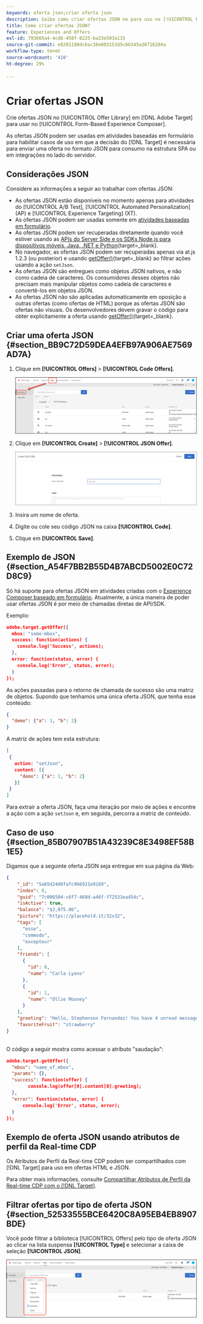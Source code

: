 ```yaml
---
keywords: oferta json;criar oferta json
description: Saiba como criar ofertas JSON no para uso no [!UICONTROL Form-Based Experience Composer].
title: Como criar ofertas JSON?
feature: Experiences and Offers
exl-id: 793665a4-4cd6-458f-8225-ba23e503a115
source-git-commit: e8201198dc6ac36e803153d5c6b345a30716204a
workflow-type: tm+mt
source-wordcount: '410'
ht-degree: 29%

---
```


# Criar ofertas JSON

Crie ofertas JSON no [!UICONTROL Offer Library] em [!DNL Adobe Target] para usar no [!UICONTROL Form-Based Experience Composer].

As ofertas JSON podem ser usadas em atividades baseadas em formulário para habilitar casos de uso em que a decisão do [!DNL Target] é necessária para enviar uma oferta no formato JSON para consumo na estrutura SPA ou em integrações no lado do servidor.

## Considerações JSON

Considere as informações a seguir ao trabalhar com ofertas JSON:

* As ofertas JSON estão disponíveis no momento apenas para atividades do [!UICONTROL A/B Test], [!UICONTROL Automated Personalization] (AP) e [!UICONTROL Experience Targeting] (XT).
* As ofertas JSON podem ser usadas somente em [atividades baseadas em formulário](/help/main/c-experiences/form-experience-composer.md).
* As ofertas JSON podem ser recuperadas diretamente quando você estiver usando as [APIs do Server Side e os SDKs Node.js para dispositivos móveis, Java, .NET e Python](https://experienceleague.adobe.com/docs/target-dev/developer/server-side/server-side-overview.html?lang=pt-BR){target=_blank}.
* No navegador, as ofertas JSON podem ser recuperadas apenas via at.js 1.2.3 (ou posterior) e usando [getOffer()](https://experienceleague.adobe.com/docs/target-dev/developer/client-side/at-js-implementation/functions-overview/adobe-target-getoffer.html){target=_blank} ao filtrar ações usando a ação `setJson`.
* As ofertas JSON são entregues como objetos JSON nativos, e não como cadeia de caracteres. Os consumidores desses objetos não precisam mais manipular objetos como cadeia de caracteres e convertê-los em objetos JSON.
* As ofertas JSON não são aplicadas automaticamente em oposição a outras ofertas (como ofertas de HTML) porque as ofertas JSON são ofertas não visuais. Os desenvolvedores devem gravar o código para obter explicitamente a oferta usando [getOffer()](https://experienceleague.adobe.com/docs/target-dev/developer/client-side/at-js-implementation/functions-overview/adobe-target-getoffer.html){target=_blank}.

## Criar uma oferta JSON {#section_BB9C72D59DEA4EFB97A906AE7569AD7A}

1. Clique em **[!UICONTROL Offers]** > **[!UICONTROL Code Offers]**.

   ![Ofertas > guia Ofertas de código](/help/main/c-experiences/c-manage-content/assets/code-offers-tab.png)

1. Clique em **[!UICONTROL Create]** > **[!UICONTROL JSON Offer]**.

   ![imagem offer-json](assets/offer-json.png)

1. Insira um nome de oferta.
1. Digite ou cole seu código JSON na caixa **[!UICONTROL Code]**.
1. Clique em **[!UICONTROL Save]**.

## Exemplo de JSON {#section_A54F7BB2B55D4B7ABCD5002E0C72D8C9}

Só há suporte para ofertas JSON em atividades criadas com o [Experience Composer baseado em formulário](/help/main/c-experiences/form-experience-composer.md). Atualmente, a única maneira de poder usar ofertas JSON é por meio de chamadas diretas de API/SDK.

Exemplo:

```json
adobe.target.getOffer({ 
  mbox: "some-mbox", 
  success: function(actions) { 
    console.log('Success', actions); 
  }, 
  error: function(status, error) { 
    console.log('Error', status, error); 
  } 
});
```

As ações passadas para o retorno de chamada de sucesso são uma matriz de objetos. Supondo que tenhamos uma única oferta JSON, que tenha esse conteúdo:

```json
{ 
  "demo": {"a": 1, "b": 2} 
}
```

A matriz de ações tem esta estrutura:

```json
[ 
 { 
   action: "setJson", 
   content: [{ 
     "demo": {"a": 1, "b": 2} 
   }] 
 }  
]
```

Para extrair a oferta JSON, faça uma iteração por meio de ações e encontre a ação com a ação `setJson` e, em seguida, percorra a matriz de conteúdo.

## Caso de uso {#section_85B07907B51A43239C8E3498EF58B1E5}

Digamos que a seguinte oferta JSON seja entregue em sua página da Web:

```json
{ 
    "_id": "5a65d24d8fafc966921e9169", 
    "index": 0, 
    "guid": "7c006504-c6f7-468d-a46f-f72531ea454c", 
    "isActive": true, 
    "balance": "$2,075.06", 
    "picture": "https://placehold.it/32x32", 
    "tags": [ 
      "esse", 
      "commodo", 
      "excepteur"
    ], 
    "friends": [ 
      { 
        "id": 0, 
        "name": "Carla Lyons" 
      }, 
      { 
        "id": 1, 
        "name": "Ollie Mooney" 
      } 
    ], 
    "greeting": "Hello, Stephenson Fernandez! You have 4 unread messages.", 
    "favoriteFruit": "strawberry" 
} 
  
```

O código a seguir mostra como acessar o atributo &quot;saudação&quot;:

```json
adobe.target.getOffer({   
  "mbox": "name_of_mbox", 
  "params": {}, 
  "success": function(offer) {           
        console.log(offer[0].content[0].greeting); 
  },   
  "error": function(status, error) {           
      console.log('Error', status, error); 
  } 
});
```

## Exemplo de oferta JSON usando atributos de perfil da Real-time CDP

Os Atributos de Perfil da Real-time CDP podem ser compartilhados com [!DNL Target] para uso em ofertas HTML e JSON.

Para obter mais informações, consulte [Compartilhar Atributos de Perfil da Real-time CDP com o [!DNL Target]](/help/main/c-integrating-target-with-mac/integrating-with-rtcdp.md#rtcdp-profile-attributes).

## Filtrar ofertas por tipo de oferta JSON {#section_52533555BCE6420C8A95EB4EB8907BDE}

Você pode filtrar a biblioteca [!UICONTROL Offers] pelo tipo de oferta JSON ao clicar na lista suspensa **[!UICONTROL Type]** e selecionar a caixa de seleção **[!UICONTROL JSON]**.

![imagem offer-json-filter](assets/offer-json-filter.png)
